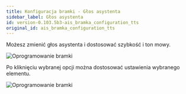 ```yaml
---
title: Konfiguracja bramki - Głos asystenta
sidebar_label: Głos asystenta
id: version-0.103.5b3-ais_bramka_configuration_tts
original_id: ais_bramka_configuration_tts
---
```


Możesz zmienić głos asystenta i dostosować szybkość i ton mowy.

![Oprogramowanie bramki](/AIS-docs/img/en/bramka/config_ais_dom_section4.png)

Po kliknięciu wybranej opcji można dostosować ustawienia wybranego elementu.

![Oprogramowanie bramki](/AIS-docs/img/en/bramka/config_ais_dom_section4_2.png)
